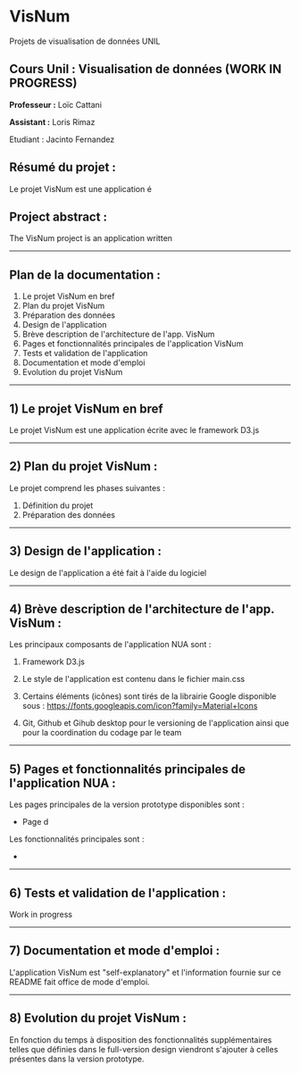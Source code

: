 # VisNum
Projets de visualisation de données UNIL


## Cours Unil : Visualisation de données (WORK IN PROGRESS)

**Professeur :** Loïc Cattani   

**Assistant :** Loris Rimaz

Etudiant : Jacinto Fernandez

## Résumé du projet :

Le projet VisNum est une application é

## Project abstract :

The VisNum project is an application written 

_____________________________________________________________________________________________________________________________________

## Plan de la documentation :

1) Le projet VisNum en bref
2) Plan du projet VisNum
3) Préparation des données
4) Design de l'application
5) Brève description de l'architecture de l'app. VisNum
6) Pages et fonctionnalités principales de l'application VisNum 
7) Tests et validation de l'application 
8) Documentation et mode d'emploi 
9) Evolution du projet VisNum 

_____________________________________________________________________________________________________________________________________

## 1) Le projet VisNum en bref 

Le projet VisNum est une application écrite avec le framework D3.js 

_____________________________________________________________________________________________________________________________________

## 2) Plan du projet VisNum :

Le projet comprend les phases suivantes :

1.  Définition du projet
2.  Préparation des données


_____________________________________________________________________________________________________________________________________

## 3) Design de l'application :

Le design de l'application a été fait à l'aide du logiciel 
_____________________________________________________________________________________________________________________________________

## 4) Brève description de l'architecture de l'app. VisNum :

Les principaux composants de l'application NUA sont :

1. Framework D3.js

3. Le style de l'application est contenu dans le fichier main.css
4. Certains éléments (icônes) sont tirés de la librairie Google disponible sous : https://fonts.googleapis.com/icon?family=Material+Icons
3. Git, Github et Gihub desktop pour le versioning de l'application ainsi que pour la coordination du codage par le team

_____________________________________________________________________________________________________________________________________

## 5) Pages et fonctionnalités principales de l'application NUA :

Les pages principales de la version prototype disponibles sont :

- Page d

Les fonctionnalités principales sont :

- 

_____________________________________________________________________________________________________________________________________

## 6) Tests et validation de l'application :

Work in progress
_____________________________________________________________________________________________________________________________________

## 7) Documentation et mode d'emploi :

L'application VisNum est "self-explanatory" et l'information fournie sur ce README fait office de mode d'emploi.

_____________________________________________________________________________________________________________________________________


## 8) Evolution du projet VisNum :

En fonction du temps à disposition des fonctionnalités supplémentaires telles que définies dans le full-version design viendront s'ajouter à celles présentes dans la version prototype.

